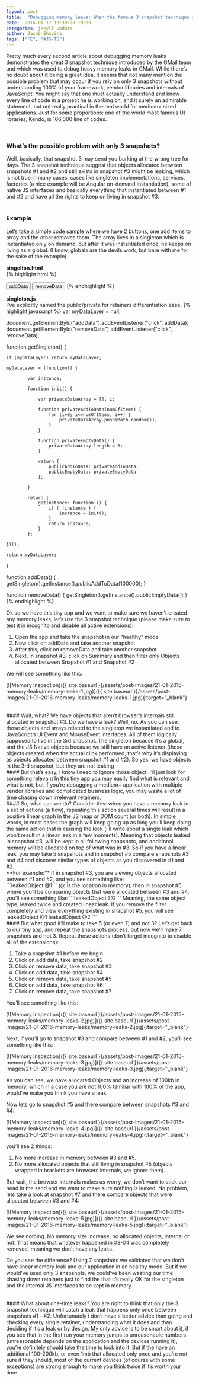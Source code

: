 ```yaml
---
layout: post
title:  "Debugging memory leaks: When the famous 3 snapshot technique can cost you days of development"
date:  2016-01-17 18:33:28 +0200
categories: jekyll update
author: Jacob Shapira
tags: ["FE", "#JS/TS"]
---
```


Pretty much every second article about debugging memory leaks demonstrates the great 3 snapshot technique introduced by the GMail team and which was used to
debug heavy memory leaks in GMail. While there’s no doubt about it being a great idea,
it seems that not many mention the possible problem that may occur if you rely on only 3 snapshots without understanding 100% of your framework,
vendor libraries and internals of JavaScript. You might say that one must actually understand and know every line of code in a project he is working on,
and it surely an admirable statement, but not really practical in the real world for medium+ sized applications.
Just for some proportions: one of the world most famous UI libraries, Kendo, is 166,000 line of codes. 

<br/>

### What’s the possible problem with only 3 snapshots?
Well, basically, that snapshot 3 may send you barking at the wrong tree for days. The 3 snapshot technique suggest that objects allocated between snapshots #1 and #2 and still exists in snapshot #3 might be leaking, which is not true in many cases, cases like singleton implementations, services, factories (a nice example will be Angular on-demand instantiation), some of native JS interfaces and basically everything that instantiated between #1 and #2 and have all the rights to keep on living in snapshot #3.
<br/><br/>
### Example
Let’s take a simple code sample where we have 2 buttons, one add items to array and the other removes them. The array lives in a singleton which is instantiated only on demand, but after it was instantiated once, he keeps on living as a global. (I know, globals are the devils work, but bare with me for the sake of the example).



**singelton.html**  
{% highlight html %}
<!DOCTYPE html>
<head>
    <title>Memory Test</title>
</head>
<body>
    <button id="addData">addData</button>
    <button id="removeData">removeData</button>
    <script src="singleton.js"></script>
</body>
</html>
{% endhighlight %}



**singleton.js**  
I've explicitly named the public/private for retainers differentiation ease.
{% highlight javascript %}
var myDataLayer = null;
 
document.getElementById("addData").addEventListener("click", addData);
document.getElementById("removeData").addEventListener("click", removeData);
 
function getSingleton() {
 
    if (myDataLayer) return myDataLayer;
 
    myDataLayer = (function() {
 
            var instance;
 
            function init() {
 
                var privateDataArray = [], i;
 
                function privateAddToData(numOfItems) {
                    for (i=0; i<=numOfItems; i++) {
                        privateDataArray.push(Math.random());
                    }
                }
 
                function privateEmptyData() {
                    privateDataArray.length = 0;
                }
 
                return {
                    publicAddToData: privateAddToData,
                    publicEmptyData: privateEmptyData
                };
 
            }
 
            return {
                getInstance: function () {
                    if ( !instance ) {
                        instance = init();
                    }
                    return instance;
                }
            };
 
    })();
 
    return myDataLayer;
}
 
function addData() {
    getSingleton().getInstance().publicAddToData(100000);
}
 
function removeData() {
    getSingleton().getInstance().publicEmptyData();
}
{% endhighlight %}


Ok so we have this tiny app and we want to make sure we haven’t created any memory leaks, let’s use the 3 snapshot technique (please make sure to test it in incognito and disable all active extensions):



1. Open the app and take the snapshot in our “healthy” mode
2. Now click on addData and take another snapshot
3. After this, click on removeData and take another snapshot
4. Next, in snapshot #3, click on Summary and then filter only Objects allocated between Snapshot #1 and Snapshot #2

We will see something like this:   
   

[![Memory Inspection]({{ site.baseurl }}/assets/post-images/21-01-2016-memory-leaks/memory-leaks-1.jpg)]({{ site.baseurl }}/assets/post-images/21-01-2016-memory-leaks/memory-leaks-1.jpg){:target="_blank"}

<br/>
#### Wait, what? We have objects that aren’t browser’s internals still allocated in snapshot #3. Do we have a leak?
Well, no. As you can see, those objects and arrays related to the singleton we instantiated and to JavaScript’s UI Event and MouseEvent interfaces. All of them logically supposed to live in the 3rd snapshot. The singleton because it’s a global, and the JS Native objects because we still have an active listener (those objects created when the actual click performed, that’s why it’s displaying as objects allocated between snapshot #1 and #2). So yes, we have objects in the 3rd snapshot, but they are not leaking

<br/>
#### But that’s easy, i know i need to ignore those object. I’ll just look for something relevant
In this tiny app you may easily find what is relevant and what is not, but if you’re debugging a medium+ application with multiple vendor libraries and complicated business logic, you may waste a lot of time chasing down irrelevant retainers. 

<br/>
#### So, what can we do?
Consider this: when you have a memory leak in a set of actions (a flow), repeating this action several times will result in a positive linear graph in the JS heap or DOM count (or both). In simple words, in most cases the graph will keep going up as long you’ll keep doing the same action that is causing the leak (i’ll write about a single leak which won’t result in a linear leak in a few moments). Meaning that objects leaked in snapshot #3, will be kept in all following snapshots, and additional memory will be allocated on top of what was in #3. So if you have a linear leak, you may take 5 snapshots and in snapshot #5 compare snapshots #3 and #4 and discover similar types of objects as you discovered in #1 and #2. 
  
<br/>
**For example:**  
If in snapshot #3, you are viewing objects allocated between #1 and #2, and you see something like:<br/>
```leakedObject @1```  
(@ is the location in memory),
then in snapshot #5, where you’ll be comparing objects that were allocated between #3 and #4, you’ll see something like:  
```leakedObject @2```  
Meaning, the same object type, leaked twice and created linear leak. If you remove the filter completely and view everything existing in snapshot #5, you will see
```
leakedObject @1
leakedObject @2
```

<br/>
#### But what good it’ll make to take 5 (or even 7) and not 3?
Let’s get back to our tiny app, and repeat the snapshots process, but now we’ll make 7 snapshots and not 3. Repeat those actions (don’t forget incognito to disable all of the extensions):
  
1. Take a snapshot #1 before we begin
2. Click on add data, take snapshot #2
3. Click on remove data, take snapshot #3
4. Click on add data, take snapshot #4
5. Click on remove data, take snapshot #5
6. Click on add data, take snapshot #6
7. Click on remove data, take snapshot #7
  
You’ll see something like this:  

[![Memory Inspection]({{ site.baseurl }}/assets/post-images/21-01-2016-memory-leaks/memory-leaks-2.jpg)]({{ site.baseurl }}/assets/post-images/21-01-2016-memory-leaks/memory-leaks-2.jpg){:target="_blank"}
  
Next, if you’ll go to snapshot #3 and compare between #1 and #2, you’ll see something like this:  

[![Memory Inspection]({{ site.baseurl }}/assets/post-images/21-01-2016-memory-leaks/memory-leaks-3.jpg)]({{ site.baseurl }}/assets/post-images/21-01-2016-memory-leaks/memory-leaks-3.jpg){:target="_blank"}

As you can see, we have allocated Objects and an increase of 100kb in memory, which in a case you are not 100% familiar with 100% of the app, would’ve make you think you have a leak. 
  
Now lets go to snapshot #5 and there compare between snapshots #3 and #4:  

[![Memory Inspection]({{ site.baseurl }}/assets/post-images/21-01-2016-memory-leaks/memory-leaks-4.jpg)]({{ site.baseurl }}/assets/post-images/21-01-2016-memory-leaks/memory-leaks-4.jpg){:target="_blank"}

you’ll see 2 things:  
1. No more increase in memory between #3 and #5.  
2. No more allocated objects that still living in snapshot #5 (objects wrapped in brackets are browsers internals, we ignore them).

But wait, the browser internals makes us worry, we don’t want to stick our head in the sand and we want to make sure nothing is leaked. No problem, lets take a look at snapshot #7 and there compare objects that were allocated between #3 and #4:  

[![Memory Inspection]({{ site.baseurl }}/assets/post-images/21-01-2016-memory-leaks/memory-leaks-5.jpg)]({{ site.baseurl }}/assets/post-images/21-01-2016-memory-leaks/memory-leaks-5.jpg){:target="_blank"}

We see nothing. No memory size increase, no allocated objects, internal or not. That means that whatever happened in #3-#4 was completely removed, meaning we don’t have any leaks.

Do you see the difference? Using 7 snapshots we validated that we don’t have linear memory leak and our application in an healthy mode. But if we would’ve used only 3 snapshots, we could’ve been wasting our time chasing down retainers just to find the that it’s really OK for the singleton and the internal JS interfaces to be kept in memory.

<br/>
#### What about one-time leaks?
You are right to think that only the 3 snapshot technique will catch a leak that happens only once between snapshots #1 – #2. Unfortunately i don’t have a better advice than going and checking every single retainer, understanding what it does and than deciding if it’s a leak or by design. My only advice is to be smart about it, if you see that in the first run your memory jumps to unreasonable numbers (unreasonable depends on the application and the devices running it), you’re definitely should take the time to look into it. But if the have an additional 100-200kb, or even 1mb that allocated only once and you’re not sure if they should, most of the current devices (of course with some exceptions) are strong enough to make you think twice if it’s worth your time.
